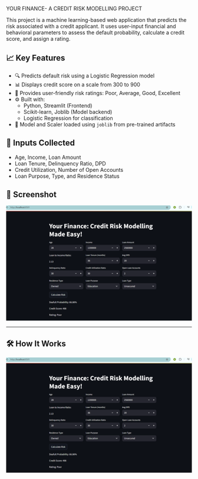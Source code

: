YOUR FINANCE- A CREDIT RISK MODELLING PROJECT

This project is a machine learning-based web application that predicts the risk associated with a credit applicant. It uses user-input financial and behavioral parameters to assess the default probability, calculate a credit score, and assign a rating.

## 📈 Key Features

- 🔍 Predicts default risk using a Logistic Regression model
- 📊 Displays credit score on a scale from 300 to 900
- 🧠 Provides user-friendly risk ratings: Poor, Average, Good, Excellent
- ⚙️ Built with:
  - Python, Streamlit (Frontend)
  - Scikit-learn, Joblib (Model backend)
  - Logistic Regression for classification
- 💾 Model and Scaler loaded using `joblib` from pre-trained artifacts

## 🧮 Inputs Collected

- Age, Income, Loan Amount
- Loan Tenure, Delinquency Ratio, DPD
- Credit Utilization, Number of Open Accounts
- Loan Purpose, Type, and Residence Status

## 📸 Screenshot

![App Screenshot](images/image1.png)

---

## 🛠️ How It Works

<img src="images/image1.PNG" alt="Demo" width="600"/>
